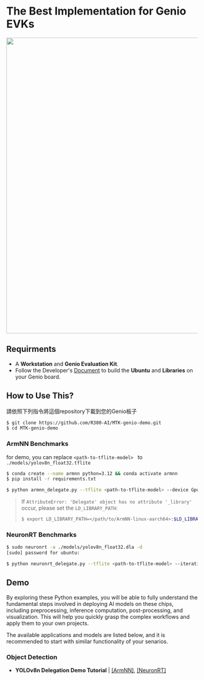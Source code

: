 # The Best Implementation for Genio EVKs

<div align="center">
<img src="https://github.com/R300-AI/ITRI-AI-Hub/blob/main/docs/assets/images/pages/genio_510_demonstration_workflow.png" width="780"/>
</div>

## Requirments
* A **Workstation** and **Genio Evaluation Kit**.
* Follow the Developer's [Document](https://r300-ai.github.io/ITRI-AI-Hub/docs/genio-evk.html) to build the **Ubuntu** and **Libraries** on your Genio board.

## How to Use This?
  請依照下列指令將這個repository下載到您的Genio板子
  ```bash
  $ git clone https://github.com/R300-AI/MTK-genio-demo.git
  $ cd MTK-genio-demo
  ```

### ArmNN Benchmarks
for demo, you can replace `<path-to-tflite-model> ` to `./models/yolov8n_float32.tflite`
  ```bash
  $ conda create --name armnn python=3.12 && conda activate armnn
  $ pip install -r requirements.txt

  $ python armnn_delegate.py --tflite <path-to-tflite-model> --device GpuAcc --iteration 10
  ```
  > If `AttributeError: 'Delegate' object has no attribute '_library'` occur, please set the `LD_LIBRARY_PATH`:
  > ```bash
  > $ export LD_LIBRARY_PATH=</path/to/ArmNN-linux-aarch64>:$LD_LIBRARY_PATH
  > ```
### NeuronRT Benchmarks
  ```bash
  $ sudo neuronrt -a ./models/yolov8n_float32.dla -d
  [sudo] password for ubuntu:

  $ python neuronrt_delegate.py --tflite <path-to-tflite-model> --iteration 10
  ```

## Demo
By exploring these Python examples, you will be able to fully understand the fundamental steps involved in deploying AI models on these chips, including preprocessing, inference computation, post-processing, and visualization. This will help you quickly grasp the complex workflows and apply them to your own projects.

The available applications and models are listed below, and it is recommended to start with similar functionality of your senarios.
### Object Detection
* **YOLOv8n Delegation Demo Tutorial** | [[ArmNN]](https://github.com/R300-AI/MTK-genio-demo/blob/main/docs/run_yolov8n_via_armnn.md), [[NeuronRT]](https://github.com/R300-AI/MTK-genio-demo/blob/main/docs/run_yolov8n_via_neuronrt.md)
